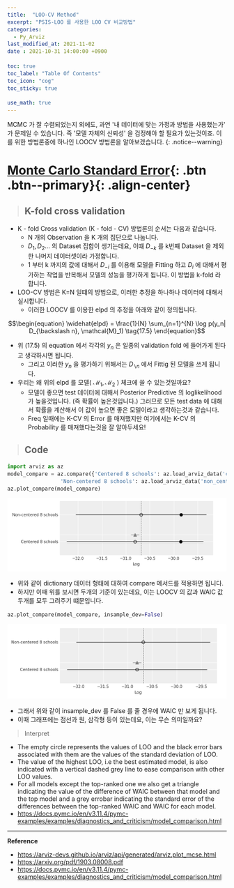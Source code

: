 ```yaml
---
title:  "LOO-CV Method"
excerpt: "PSIS-LOO 를 사용한 LOO CV 비교방법"
categories:
  - Py_Arviz
last_modified_at: 2021-11-02
date : 2021-10-31 14:00:00 +0900

toc: true
toc_label: "Table Of Contents"
toc_icon: "cog"
toc_sticky: true

use_math: true
---
```


 MCMC 가 잘 수렴되었는지 외에도, 과연 '내 데이터에 맞는 가정과 방법을 사용했는가' 가 문제일 수 있습니다. 즉 '모델 자체의 신뢰성' 을 검정해야 할 필요가 있는것이죠. 이를 위한 방법론중에 하나인 LOOCV 방법론을 알아보겠습니다.
{: .notice--warning}

# [Monte Carlo Standard Error](#link){: .btn .btn--primary}{: .align-center}

> ## K-fold cross validation

- K - fold Cross validation (K - fold - CV) 방법론의 순서는 다음과 같습니다.
  - N 개의 Observation 을 K 개의 집단으로 나눕니다.
  - $D_1,D_2 ...$ 의 Dataset 집합이 생기는데요, 이떄 $D_{-k}$ 를 k번쨰 Dataset 을 제외한 나머지 데이터셋이라 가정합니다.
  - 1 부터 k 까지의 값에 대해서 $D_{-i}$ 를 이용해 모델을 Fitting 하고 $D_i$ 에 대해서 평가하는 작업을 반복해서 모델의 성능을 평가하게 됩니다. 이 방법을 k-fold 라 합니다. 
- LOO-CV 방법은 K=N 일떄의 방법으로, 이러한 추정을 하나하나 데이터에 대해서 실시합니다.
  - 이러한 LOOCV 를 이용한 elpd 의 추정을  아래와 같이 정의됩니다.

$$\begin{equation} \widehat{elpd} =  \frac{1}{N} \sum_{n=1}^{N} \log  p(y_n| D_{\backslash n}, \mathcal{M}_1) \tag{17.5} \end{equation}$$

- 위 (17.5) 의 equation 에서 각각의 $y_n$ 은 일종의 validation fold 에 들어가게 된다고 생각하시면 됩니다. 
  - 그리고 이러한 $y_n$ 을 평가하기 위해서는 $D_{\backslash n}$ 에서 Fittig 된 모델을 쓰게 됩니다. 
- 우리는 왜 위의 elpd 를 모델( $\mathcal{M_1 , M_2}$ ) 체크에 쓸 수 있는것일까요?
  - 모델이 좋으면 test 데이터에 대해서 Posterior Predictive 의 loglikelihood 가 높을것입니다. (즉 확률이 높은것입니다.) 그러므로 모든 test data 에 대해서 확률을 계산해서 이 값이 높으면 좋은 모델이라고 생각하는것과 같습니다.
  - Freq 일때에는 K-CV 의 Error 를 매져했지만 여기에서는 K-CV 의 Probability 를 매져했다는것을 잘 알아두세요! 

> ## Code

```python
import arviz as az
model_compare = az.compare({'Centered 8 schools': az.load_arviz_data('centered_eight'),
                 'Non-centered 8 schools': az.load_arviz_data('non_centered_eight')})
az.plot_compare(model_compare)
```

![png](/assets/images/Python/51_1.png)

- 위와 같이 dictionary 데이터 형태에 대하여 compare 메서드를 적용하면 됩니다. 
- 하지만 이때 위를 보시면 두개의 기준이 있는데요, 이는 LOOCV 의 값과 WAIC 값 두개를 모두 그려주기 떄문입니다. 

```python
az.plot_compare(model_compare, insample_dev=False)
```

![png](/assets/images/Python/51_2.png)

- 그래서 위와 같이 insample_dev 를 False 를 줄 경우에 WAIC 만 보게 됩니다.
- 이때 그래프에는 점선과 원, 삼각형 등이 있는데요, 이는 무슨 의미일까요? 

> Interpret

- The empty circle represents the values of LOO and the black error bars associated with them are the values of the standard deviation of LOO.
- The value of the highest LOO, i.e the best estimated model, is also indicated with a vertical dashed grey line to ease comparison with other LOO values.
- For all models except the top-ranked one we also get a triangle indicating the value of the difference of WAIC between that model and the top model and a grey errobar indicating the standard error of the differences between the top-ranked WAIC and WAIC for each model.
- https://docs.pymc.io/en/v3.11.4/pymc-examples/examples/diagnostics_and_criticism/model_comparison.html

---

 **Reference**

- <https://arviz-devs.github.io/arviz/api/generated/arviz.plot_mcse.html>
- <https://arxiv.org/pdf/1903.08008.pdf>
- <https://docs.pymc.io/en/v3.11.4/pymc-examples/examples/diagnostics_and_criticism/model_comparison.html>

